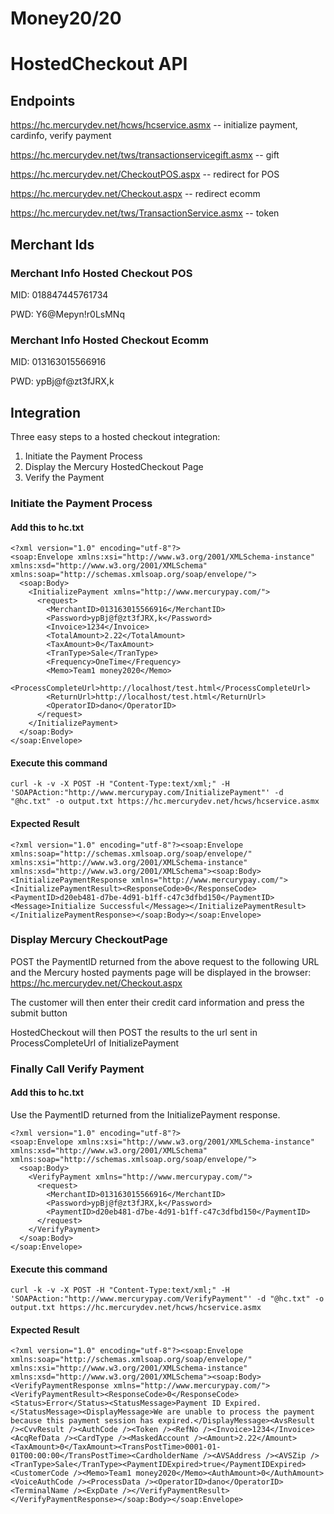 Money20/20
=========

# HostedCheckout API

## Endpoints

https://hc.mercurydev.net/hcws/hcservice.asmx -- initialize payment, cardinfo, verify payment

https://hc.mercurydev.net/tws/transactionservicegift.asmx -- gift

https://hc.mercurydev.net/CheckoutPOS.aspx -- redirect for POS

https://hc.mercurydev.net/Checkout.aspx -- redirect ecomm

https://hc.mercurydev.net/tws/TransactionService.asmx -- token
	
## Merchant Ids

### Merchant Info Hosted Checkout POS
MID: 018847445761734

PWD: Y6@Mepyn!r0LsMNq

### Merchant Info Hosted Checkout Ecomm
MID: 013163015566916

PWD: ypBj@f@zt3fJRX,k

## Integration

Three easy steps to a hosted checkout integration:

1. Initiate the Payment Process
2. Display the Mercury HostedCheckout Page
3. Verify the Payment

### Initiate the Payment Process

#### Add this to hc.txt

````
<?xml version="1.0" encoding="utf-8"?>
<soap:Envelope xmlns:xsi="http://www.w3.org/2001/XMLSchema-instance" xmlns:xsd="http://www.w3.org/2001/XMLSchema" xmlns:soap="http://schemas.xmlsoap.org/soap/envelope/">
  <soap:Body>
    <InitializePayment xmlns="http://www.mercurypay.com/">
      <request>
        <MerchantID>013163015566916</MerchantID>
        <Password>ypBj@f@zt3fJRX,k</Password>
        <Invoice>1234</Invoice>
        <TotalAmount>2.22</TotalAmount>
        <TaxAmount>0</TaxAmount>
        <TranType>Sale</TranType>
        <Frequency>OneTime</Frequency>
        <Memo>Team1 money2020</Memo>
        <ProcessCompleteUrl>http://localhost/test.html</ProcessCompleteUrl>
        <ReturnUrl>http://localhost/test.html</ReturnUrl>
        <OperatorID>dano</OperatorID>
      </request>
    </InitializePayment>
  </soap:Body>
</soap:Envelope>
````

#### Execute this command

````
curl -k -v -X POST -H "Content-Type:text/xml;" -H 'SOAPAction:"http://www.mercurypay.com/InitializePayment"' -d "@hc.txt" -o output.txt https://hc.mercurydev.net/hcws/hcservice.asmx
````

#### Expected Result

````
<?xml version="1.0" encoding="utf-8"?><soap:Envelope xmlns:soap="http://schemas.xmlsoap.org/soap/envelope/" xmlns:xsi="http://www.w3.org/2001/XMLSchema-instance" xmlns:xsd="http://www.w3.org/2001/XMLSchema"><soap:Body><InitializePaymentResponse xmlns="http://www.mercurypay.com/"><InitializePaymentResult><ResponseCode>0</ResponseCode><PaymentID>d20eb481-d7be-4d91-b1ff-c47c3dfbd150</PaymentID><Message>Initialize Successful</Message></InitializePaymentResult></InitializePaymentResponse></soap:Body></soap:Envelope>
````

### Display Mercury CheckoutPage

POST the PaymentID returned from the above request to the following URL and the Mercury hosted payments page will be displayed in the browser:  https://hc.mercurydev.net/Checkout.aspx

The customer will then enter their credit card information and press the submit button

HostedCheckout will then POST the results to the url sent in ProcessCompleteUrl of InitializePayment

### Finally Call Verify Payment

#### Add this to hc.txt

Use the PaymentID returned from the InitializePayment response.

````
<?xml version="1.0" encoding="utf-8"?>
<soap:Envelope xmlns:xsi="http://www.w3.org/2001/XMLSchema-instance" xmlns:xsd="http://www.w3.org/2001/XMLSchema" xmlns:soap="http://schemas.xmlsoap.org/soap/envelope/">
  <soap:Body>
    <VerifyPayment xmlns="http://www.mercurypay.com/">
      <request>
        <MerchantID>013163015566916</MerchantID>
        <Password>ypBj@f@zt3fJRX,k</Password>
        <PaymentID>d20eb481-d7be-4d91-b1ff-c47c3dfbd150</PaymentID>
      </request>
    </VerifyPayment>
  </soap:Body>
</soap:Envelope>
````

#### Execute this command

````
curl -k -v -X POST -H "Content-Type:text/xml;" -H 'SOAPAction:"http://www.mercurypay.com/VerifyPayment"' -d "@hc.txt" -o output.txt https://hc.mercurydev.net/hcws/hcservice.asmx
````

#### Expected Result

````
<?xml version="1.0" encoding="utf-8"?><soap:Envelope xmlns:soap="http://schemas.xmlsoap.org/soap/envelope/" xmlns:xsi="http://www.w3.org/2001/XMLSchema-instance" xmlns:xsd="http://www.w3.org/2001/XMLSchema"><soap:Body><VerifyPaymentResponse xmlns="http://www.mercurypay.com/"><VerifyPaymentResult><ResponseCode>0</ResponseCode><Status>Error</Status><StatusMessage>Payment ID Expired.</StatusMessage><DisplayMessage>We are unable to process the payment because this payment session has expired.</DisplayMessage><AvsResult /><CvvResult /><AuthCode /><Token /><RefNo /><Invoice>1234</Invoice><AcqRefData /><CardType /><MaskedAccount /><Amount>2.22</Amount><TaxAmount>0</TaxAmount><TransPostTime>0001-01-01T00:00:00</TransPostTime><CardholderName /><AVSAddress /><AVSZip /><TranType>Sale</TranType><PaymentIDExpired>true</PaymentIDExpired><CustomerCode /><Memo>Team1 money2020</Memo><AuthAmount>0</AuthAmount><VoiceAuthCode /><ProcessData /><OperatorID>dano</OperatorID><TerminalName /><ExpDate /></VerifyPaymentResult></VerifyPaymentResponse></soap:Body></soap:Envelope>
````


